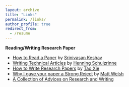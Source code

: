 ```yaml
---
layout: archive
title: "Links"
permalink: /links/
author_profile: true
redirect_from:
  - /resume
---
```

<strong>Reading/Writing Research Paper</strong>
<ul>
  <li><a href="https://web.stanford.edu/class/ee384m/Handouts/HowtoReadPaper.pdf">How to Read a Paper</a> by <a href="https://svr-sk818-web.cl.cam.ac.uk/keshav/wiki/index.php/Main_Page">Srinivasan Keshav</a></li>
  <li><a href="http://www.cs.columbia.edu/~hgs/etc/writing-style.html">Writing Technical Articles</a> by <a href="https://www.cs.columbia.edu/~hgs/">Henning Schulzrinne</a></li>
  <li><a href="http://taoxie.cs.illinois.edu/publications/writepapers.pdf">How to Write Research Papers</a> by <a href="http://taoxie.cs.illinois.edu/index.html">Tao Xie</a></li>
  <li><a href="http://matt-welsh.blogspot.com/2016/04/why-i-gave-your-paper-strong-reject.html">Why I gave your paper a Strong Reject</a> by <a href="https://www.mdw.la/">Matt Welsh</a></li>
  <li><a href="http://www.cs.cmu.edu/afs/cs.cmu.edu/user/mleone/web/how-to.html">A Collection of Advices on Research and Writing</a></li>
</ul>
